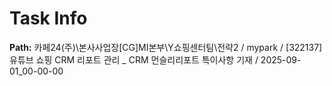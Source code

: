 # Task Info

**Path:** 카페24(주)\본사사업장\[CG]MI본부\Y쇼핑센터팀\전략2 / mypark / [322137] 유튜브 쇼핑 CRM 리포트 관리 _ CRM 먼슬리리포트 특이사항 기재 / 2025-09-01_00-00-00

